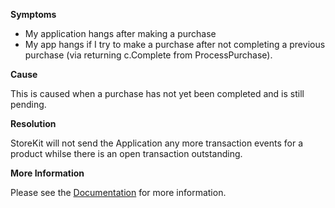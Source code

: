 

**Symptoms**


- My application hangs after making a purchase
- My app hangs if I try to make a purchase after not completing a previous purchase (via returning c.Complete from ProcessPurchase).



**Cause**



This is caused when a purchase has not yet been completed and is still pending.



**Resolution**



StoreKit will not send the Application any more transaction events for a product whilse there is an open transaction outstanding.



**More Information**



Please see the [Documentation](https://docs.unity3d.com/ScriptReference/Purchasing.IStoreListener.ProcessPurchase.html) for more information.

